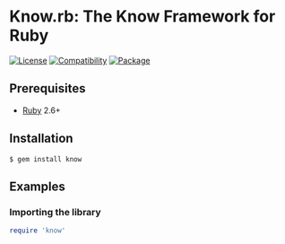 # Know.rb: The Know Framework for Ruby

[![License](https://img.shields.io/badge/license-Public%20Domain-blue.svg)](https://unlicense.org)
[![Compatibility](https://img.shields.io/badge/ruby-2.6%2B-blue)](https://rubygems.org/gems/know)
[![Package](https://img.shields.io/gem/v/know)](https://rubygems.org/gems/know)

## Prerequisites

- [Ruby](https://ruby-lang.org) 2.6+

## Installation

```shell
$ gem install know
```

## Examples

### Importing the library

```ruby
require 'know'
```
